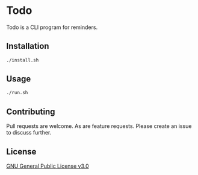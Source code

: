 # Todo

Todo is a CLI program for reminders.

## Installation

```bash
./install.sh
```

## Usage

```bash
./run.sh
```

## Contributing

Pull requests are welcome. As are feature requests. Please create an issue to discuss further.

## License

[GNU General Public License v3.0](https://choosealicense.com/licenses/gpl-3.0/)
